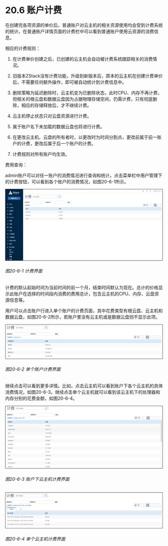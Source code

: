 # 20.6 账户计费

在创建完各项资源的单价后，普通账户对云主机的相关资源使用均会受到计费系统的统计。在普通账户详情页面的计费栏中可以看到普通账户使用云资源的消费信息。

相应的计费规则：

1. 在计费单价创建之后，已创建的云主机会自动被计费系统跟踪相关的消费情况。

2. 旧版本ZStack没有计费功能，升级到新版本后，原本的云主机在创建计费单价后，不需要任何额外操作，即可被自动统计到计费信息中。

3. 删除策略为延迟删除时，云主机变为已删除状态，此时CPU、内存不再计费，但相关的根云盘和数据云盘因为占据物理存储空间，仍需计费，只有彻底删除，相应的存储释放后，才不继续计费。

4. 云主机停止状态只对云盘资源进行计费。

5. 属于账户名下未加载的数据云盘也将进行计费。

6. 在更改云主机、云盘的所有者时，以更改时为时间分割点，更改前属于前一账户的计费，更改后属于后一个账户的计费。

7. 计费规则对所有账户均生效。

费用查询：

admin账户可以对任一账户的消费情况进行查询和统计。点击菜单栏中用户管理下的计费按钮，可以看到各个账户的消费情况，如图20-6-1所示。

![png](../images/20-6-1.png "图20-6-1 计费界面")
###### 图20-6-1 计费界面

计费的默认起始时间为当前时间的前一个月，结束时间默认为现在。总计的价格显示此账户在选择的时间段内消费的费用总计，包含云主机的CPU、内存、云盘资源信息等。

用户可以点击账户行进入单个账户的计费页面，其中花费类型有根云盘、云主机和数据云盘，如图20-6-2所示，若账户里没有云主机或是数据云盘则不显示此项。

![png](../images/20-6-2.png "图20-6-2 单个账户计费界面")
###### 图20-6-2 单个账户计费界面

继续点击可以看到更多详情。比如，点击云主机可以看到账户下各个云主机的具体消费情况，如图20-6-3。继续点击单个云主机就可以看到该云主机下的处理器和内存分别的花费金额，如图20-6-4。

![png](../images/20-6-3.png "图20-6-3 账户下云主机计费界面")
###### 图20-6-3 账户下云主机计费界面

![png](../images/20-6-4.png "图20-6-4 单个云主机计费界面")
###### 图20-6-4 单个云主机计费界面
